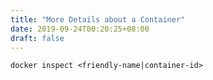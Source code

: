 ```yaml
---
title: "More Details about a Container"
date: 2019-09-24T00:20:25+08:00
draft: false
---
```


```
docker inspect <friendly-name|container-id>
```
